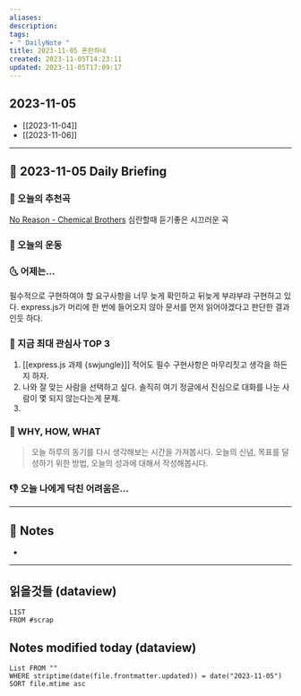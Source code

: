 ```yaml
---
aliases: 
description:
tags:
- " DailyNote "
title: 2023-11-05 혼란하네
created: 2023-11-05T14:23:11
updated: 2023-11-05T17:09:17
---
```


## 2023-11-05

- [[2023-11-04]] 
- [[2023-11-06]]

---

## 📅 2023-11-05 Daily Briefing

### 🎵 오늘의 추천곡

[No Reason - Chemical Brothers](https://youtu.be/Jm_WdaHBdlg?feature=shared) 심란할때 듣기좋은 시끄러운 곡

### 🏃 오늘의 운동

### 🌜 어제는...

필수적으로 구현하여야 할 요구사항을 너무 늦게 확인하고 뒤늦게 부랴부랴 구현하고 있다. express.js가 머리에 한 번에 들어오지 않아 문서를 먼저 읽어야겠다고 판단한 결과인듯 하다. 

### 🧠 지금 최대 관심사 TOP 3

1. [[express.js 과제 {swjungle}]] 적어도 필수 구현사항은 마무리짓고 생각을 하든지 하자.
2. 나와 잘 맞는 사람을 선택하고 싶다. 솔직히 여기 정글에서 진심으로 대화를 나눈 사람이 몇 되지 않는다는게 문제.
3. 

### 🚀 WHY, HOW, WHAT

> 오늘 하루의 동기를 다시 생각해보는 시간을 가져봅시다. 오늘의 신념, 목표를 달성하기 위한 방법, 오늘의 성과에 대해서 작성해봅시다.

### 👎 오늘 나에게 닥친 어려움은...

---

## 📝 Notes

- 

---

## 읽을것들 (dataview)

```dataview
LIST
FROM #scrap
```

## Notes modified today (dataview)

```dataview
List FROM "" 
WHERE striptime(date(file.frontmatter.updated)) = date("2023-11-05") 
SORT file.mtime asc
```
